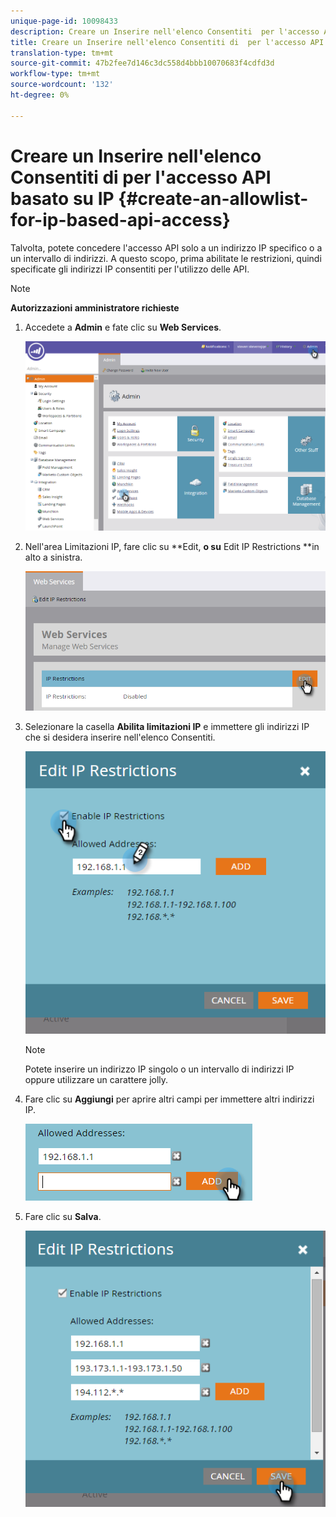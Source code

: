 ```yaml
---
unique-page-id: 10098433
description: Creare un Inserire nell'elenco Consentiti  per l'accesso API basato su IP - Marketo Docs - Documentazione prodotto
title: Creare un Inserire nell'elenco Consentiti di  per l'accesso API basato su IP
translation-type: tm+mt
source-git-commit: 47b2fee7d146c3dc558d4bbb10070683f4cdfd3d
workflow-type: tm+mt
source-wordcount: '132'
ht-degree: 0%

---
```



# Creare un Inserire nell&#39;elenco Consentiti di  per l&#39;accesso API basato su IP {#create-an-allowlist-for-ip-based-api-access}

Talvolta, potete concedere l&#39;accesso API solo a un indirizzo IP specifico o a un intervallo di indirizzi. A questo scopo, prima abilitate le restrizioni, quindi specificate gli indirizzi IP consentiti per l&#39;utilizzo delle API.

>[!NOTE]
>
>**Autorizzazioni amministratore richieste**

1. Accedete a **Admin** e fate clic su **Web Services**.

   ![](assets/image2016-2-25-9-3a12-3a48.png)

1. Nell&#39;area Limitazioni IP, fare clic su **Edit, **o su** Edit IP Restrictions **in alto a sinistra.

   ![](assets/image2016-2-25-9-3a15-3a30.png)

1. Selezionare la casella **Abilita limitazioni IP** e immettere gli indirizzi IP che si desidera  inserire nell&#39;elenco Consentiti.

   ![](assets/image2016-2-25-9-3a18-3a28.png)

   >[!NOTE]
   >
   >Potete inserire un indirizzo IP singolo o un intervallo di indirizzi IP oppure utilizzare un carattere jolly.

1. Fare clic su **Aggiungi** per aprire altri campi per immettere altri indirizzi IP.

   ![](assets/image2016-2-25-9-3a20-3a47.png)

1. Fare clic su **Salva**.

   ![](assets/image2016-2-25-9-3a28-3a21.png)

